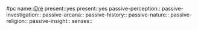#pc
name::[Dré](0%20ttrpg/_Settings/Leverhulm/pc-dré.md)
present::yes
present::yes
passive-perception::
passive-investigation::
passive-arcana::
passive-history::
passive-nature::
passive-religion::
passive-insight::
senses::